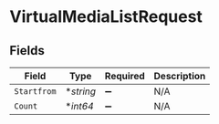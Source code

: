 # VirtualMediaListRequest


## Fields

| Field              | Type               | Required           | Description        |
| ------------------ | ------------------ | ------------------ | ------------------ |
| `Startfrom`        | **string*          | :heavy_minus_sign: | N/A                |
| `Count`            | **int64*           | :heavy_minus_sign: | N/A                |